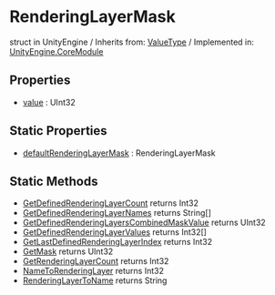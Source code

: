 # RenderingLayerMask
struct in UnityEngine
 / Inherits from: <a href="https://docs.unity3d.com/6000.0/Documentation/ScriptReference/ValueType.html">ValueType</a> / Implemented in: <a href="https://docs.unity3d.com/6000.0/Documentation/ScriptReference/UnityEngine.CoreModule.html">UnityEngine.CoreModule</a>

## Properties
- <a href="https://docs.unity3d.com/6000.0/Documentation/ScriptReference/RenderingLayerMask-value.html">value</a> : UInt32

## Static Properties
- <a href="https://docs.unity3d.com/6000.0/Documentation/ScriptReference/RenderingLayerMask-defaultRenderingLayerMask.html">defaultRenderingLayerMask</a> : RenderingLayerMask

## Static Methods
- <a href="https://docs.unity3d.com/6000.0/Documentation/ScriptReference/RenderingLayerMask.GetDefinedRenderingLayerCount.html">GetDefinedRenderingLayerCount</a> returns Int32
- <a href="https://docs.unity3d.com/6000.0/Documentation/ScriptReference/RenderingLayerMask.GetDefinedRenderingLayerNames.html">GetDefinedRenderingLayerNames</a> returns String[]
- <a href="https://docs.unity3d.com/6000.0/Documentation/ScriptReference/RenderingLayerMask.GetDefinedRenderingLayersCombinedMaskValue.html">GetDefinedRenderingLayersCombinedMaskValue</a> returns UInt32
- <a href="https://docs.unity3d.com/6000.0/Documentation/ScriptReference/RenderingLayerMask.GetDefinedRenderingLayerValues.html">GetDefinedRenderingLayerValues</a> returns Int32[]
- <a href="https://docs.unity3d.com/6000.0/Documentation/ScriptReference/RenderingLayerMask.GetLastDefinedRenderingLayerIndex.html">GetLastDefinedRenderingLayerIndex</a> returns Int32
- <a href="https://docs.unity3d.com/6000.0/Documentation/ScriptReference/RenderingLayerMask.GetMask.html">GetMask</a> returns UInt32
- <a href="https://docs.unity3d.com/6000.0/Documentation/ScriptReference/RenderingLayerMask.GetRenderingLayerCount.html">GetRenderingLayerCount</a> returns Int32
- <a href="https://docs.unity3d.com/6000.0/Documentation/ScriptReference/RenderingLayerMask.NameToRenderingLayer.html">NameToRenderingLayer</a> returns Int32
- <a href="https://docs.unity3d.com/6000.0/Documentation/ScriptReference/RenderingLayerMask.RenderingLayerToName.html">RenderingLayerToName</a> returns String

